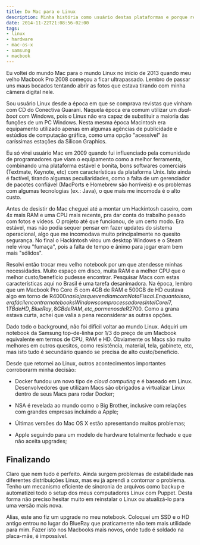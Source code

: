 ```yaml
---
title: Do Mac para o Linux
description: Minha história como usuário destas plataformas e porque resolvi voltar ao Linux
date: 2014-11-22T21:08:56-02:00
tags:
- linux
- hardware
- mac-os-x
- samsung
- macbook
---
```


Eu voltei do mundo Mac para o mundo Linux no início de 2013 quando meu velho Macbook Pro 2008 começou a ficar 
ultrapassado. Lembro de passar uns maus bocados tentando abrir as fotos que estava tirando com minha câmera digital nele.

<!--more-->

Sou usuário Linux desde a época em que se comprava revistas que vinham com CD do Conectiva Guarani. Naquela época era 
comum utilizar um _dual-boot_ com Windows, pois o Linux não era capaz de substituir a maioria das funções de um PC
Windows. Nesta mesma época Macintosh era equipamento utilizado apenas em algumas agências de publicidade e estúdios de 
computação gráfica, como uma opção "acessível" às caríssimas estações da Silicon Graphics.

Eu só virei usuário Mac em 2009 quando fui influenciado pela comunidade de programadores que viam o equipamento como a
melhor ferramenta, combinando uma plataforma estável e bonita, bons softwares comerciais (Textmate, Keynote, etc) com 
características da plataforma Unix. Isto ainda é factível, tirando algumas peculiaridades, como a falta de um gerenciador 
de pacotes confiável (MacPorts e Homebrew são horríveis) e os problemas com algumas tecnologias (ex.: Java), o que mais 
me incomoda é o alto custo.

Antes de desistir do Mac cheguei até a montar um Hackintosh caseiro, com 4x mais RAM e uma CPU mais recente, pra dar 
conta do trabalho pesado com fotos e vídeos. O projeto até que funcionou, de um certo modo. Era estável, mas não podia 
sequer pensar em fazer updates do sistema operacional, algo que me incomodava muito principalmente no quesito segurança. 
No final o Hackintosh virou um desktop Windows e o Steam nele virou "fumaça", pois a falta de tempo e ânimo para jogar 
eram bem mais "sólidos".

Resolvi então trocar meu velho notebook por um que atendesse minhas necessidades. Muito espaço em disco, muita RAM e a
melhor CPU que o melhor custo/benefício pudesse encontrar. Pesquisar Macs com estas características aqui no Brasil é uma
tarefa desanimadora. Na época, lembro que um Macbook Pro Core i5 com 4GB de RAM e 500GB de HD custava algo em torno de 
R$4000 nas lojas que vendiam com Nota Fiscal. Enquanto isso, era fácil encontrar notebooks Windows com processadores 
Intel Core i7, 1TB de HD, BlueRay, 8GB de RAM, etc, por menos de R$2700. Como a grana estava curta, achei que valia a 
pena reconsiderar as outras opções. 

Dado todo o background, não foi difícil voltar ao mundo Linux. Adquiri um notebook da Samsung top-de-linha por 1/3 do 
preço de um Macbook equivalente em termos de CPU, RAM e HD. Óbviamente os Macs são muito melhores em outros quesitos, 
como resistência, material, tela, gabinete, etc, mas isto tudo é secundário quando se precisa de alto custo/benefício.

Desde que retornei ao Linux, outros acontecimentos importantes corroborarm minha decisão:

* Docker fundou um novo tipo de _cloud computing_ e é baseado em Linux. Desenvolvedores que utilizam Macs são obrigados
  a virtualizar Linux dentro de seus Macs para rodar Docker;

* NSA é revelada ao mundo como o Big Brother, inclusive com relações com grandes empresas incluindo a Apple;

* Últimas versões do Mac OS X estão apresentando muitos problemas;

* Apple seguindo para um modelo de hardware totalmente fechado e que não aceita upgrades;


## Finalizando


Claro que nem tudo é perfeito. Ainda surgem problemas de estabilidade nas diferentes distribuições Linux, mas eu já 
aprendi a contornar o problema. Tenho um mecanismo eficiente de sincronia de arquivos como backup e automatizei todo o
setup dos meus computadores Linux com Puppet. Desta forma não preciso hesitar muito em reinstalar o Linux ou atualizá-lo
para uma versão mais nova.

Alias, este ano fiz um upgrade no meu notebook. Coloquei um SSD e o HD antigo entrou no lugar do BlueRay que praticamente 
não tem mais utilidade para mim. Fazer isto nos Macbooks mais novos, onde tudo é soldado na placa-mãe, é impossível.

